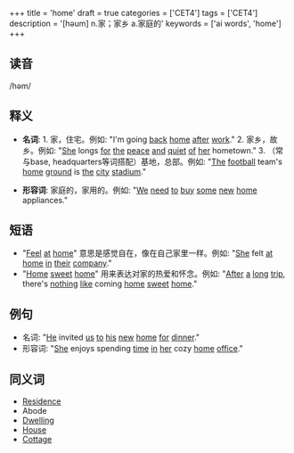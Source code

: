 +++
title = 'home'
draft = true
categories = ['CET4']
tags = ['CET4']
description = '[həum] n.家；家乡 a.家庭的'
keywords = ['ai words', 'home']
+++

## 读音
/həm/

## 释义
- **名词**: 1. 家，住宅。例如: "I'm going [back](/post/back/) [home](/post/home/) [after](/post/after/) [work](/post/work/)."
   2. 家乡，故乡。例如: "[She](/post/she/) longs [for](/post/for/) [the](/post/the/) [peace](/post/peace/) [and](/post/and/) [quiet](/post/quiet/) [of](/post/of/) [her](/post/her/) hometown."
   3. （常与base, headquarters等词搭配）基地，总部。例如: "[The](/post/the/) [football](/post/football/) team's [home](/post/home/) [ground](/post/ground/) is [the](/post/the/) [city](/post/city/) [stadium](/post/stadium/)."

- **形容词**: 家庭的，家用的。例如: "[We](/post/we/) [need](/post/need/) [to](/post/to/) [buy](/post/buy/) [some](/post/some/) [new](/post/new/) [home](/post/home/) appliances."

## 短语
- "[Feel](/post/feel/) [at](/post/at/) [home](/post/home/)" 意思是感觉自在，像在自己家里一样。例如: "[She](/post/she/) felt [at](/post/at/) [home](/post/home/) [in](/post/in/) [their](/post/their/) [company](/post/company/)."
- "[Home](/post/home/) [sweet](/post/sweet/) [home](/post/home/)" 用来表达对家的热爱和怀念。例如: "[After](/post/after/) [a](/post/a/) [long](/post/long/) [trip](/post/trip/), there's [nothing](/post/nothing/) [like](/post/like/) coming [home](/post/home/) [sweet](/post/sweet/) [home](/post/home/)."

## 例句
- 名词: "[He](/post/he/) invited [us](/post/us/) [to](/post/to/) [his](/post/his/) [new](/post/new/) [home](/post/home/) [for](/post/for/) [dinner](/post/dinner/)."
- 形容词: "[She](/post/she/) enjoys spending [time](/post/time/) [in](/post/in/) [her](/post/her/) cozy [home](/post/home/) [office](/post/office/)."

## 同义词
- [Residence](/post/residence/)
- Abode
- [Dwelling](/post/dwelling/)
- [House](/post/house/)
- [Cottage](/post/cottage/)
